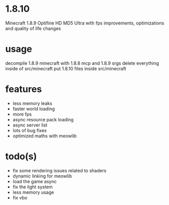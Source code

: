# 1.8.10

  Minecraft 1.8.9 Optifine HD MD5 Ultra with fps improvements, optimizations and quality of life changes

# usage

  decompile 1.8.9 minecraft with 1.8.8 mcp and 1.8.9 srgs
  delete everything inside of src/minecraft
  put 1.8.10 files inside src/minecraft
  

# features

- less memory leaks
- faster world loading
- more fps
- async resource pack loading
- async server list
- lots of bug fixes
- optimized maths with meowlib
  
# todo(s)

- fix some rendering issues related to shaders
- dynamic linking for meowlib
- load the game async
- fix the light system
- less memory usage
- fix vbo
